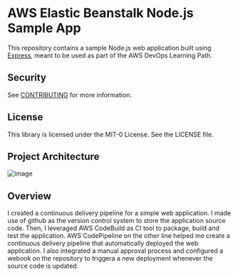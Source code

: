 # AWS Elastic Beanstalk Node.js Sample App

This repository contains a sample Node.js web application built using [Express](https://expressjs.com/), meant to be used as part of the AWS DevOps Learning Path.

## Security

See [CONTRIBUTING](CONTRIBUTING.md#security-issue-notifications) for more information.

## License

This library is licensed under the MIT-0 License. See the LICENSE file.



## Project Architecture

![image](https://github.com/x0atsopze/aws-elastic-beanstalk-express-js-sample/assets/109428762/621a49c8-fd44-4149-a45f-7c4570a9bf47)








## Overview
I created a continuous delivery pipeline for a simple web application. I made use of github as the version control system to store the application source code. Then, I leveraged AWS CodeBuild as CI tool to package, build and test the application. AWS CodePipeline on the other line helped me create a continuous delivery pipeline that automatically deployed the web application. I also integrated a manual approval process and configured a webook on the repository to triggera a new deployment whenever the source code is updated.
